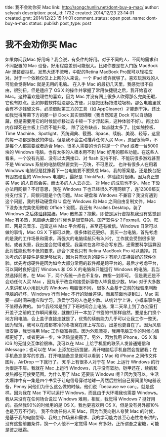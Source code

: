 title: 我不会劝你买 Mac
link: http://songchunlin.net/dont-buy-a-mac/
author: sclyeah
description: 
post_id: 1732
created: 2014/12/23 23:14:01
created_gmt: 2014/12/23 15:14:01
comment_status: open
post_name: dont-buy-a-mac
status: publish
post_type: post

# 我不会劝你买 Mac

如果你问我Mac 好用吗？我会说，有条件的好用。对于不同的人、不同的需求和不同配置的 Mac 设备，好用程度差别可能很大。比如你要是在入门版 MacBook Air 里装虚拟机，发热大还不流畅，中配的Retina MacBook Pro就可以轻松应对。对于一个依赖仅仅上上网的人来说，一个 iPad 或许就够了。喜欢玩游戏的人可能会觉得Mac 就是无用的电脑。 在入手 Mac 的最初几天里，我感觉很不自由，很别扭，但是适应了 OS X 的操作并掌握了常用快捷键之后，我开始喜欢 Mac。这种喜欢是理性的喜欢，因为 Mac 并没有网上很多人吹得那么完美无瑕，它也有缺点。比如卸载软件就没那么方便，只是把图标拖进垃圾桶，那么电脑里就会有不少残留文件，必须借助第三方的工具（如 AppCleaner）才能删干净。还比如我觉得屏幕下方的那一排 Dock 其实很碍眼（我当然知道 Dock 可以自动隐藏，但是需要用它的时候鼠标移过去卡顿一下才浮起来，这种体验不好）。再比如内存焊死在主板上日后不能升级。 除了这些缺点，优点就太多了。比如触控板、Time Machine、Spotlight、系统词典、截图、Space、续航、美观、轻等，这里的每一项都是极致的体验。但是我不会主动推荐任何人买 Mac，原因很简单，不是每个人都需要或者适合 Mac。很多人需要的也许只是一个 iPad 或者一台5000块的 Windows 电脑，也有太多的人根本用不到 Mac 好用的那些功能。在这些人看来，一个没有光驱、没有以太网接口、对 flash 支持不好、不能玩很多游戏甚至不是 Windows 系统的电脑居然要卖到一万块，不可思议。 也许有很多人在用着 Windows 电脑但是犹豫着下一台电脑要不要换成 Mac，我的答案是，还是换台配有固态硬盘的 Windows 电脑吧，最好是 ThinkPad，体验绝对很棒。因为真正想买 Mac 的人自然会买，而太多的人人云亦云。 对 Mac 的成见也不少。Mac 下没办法用网银？不好意思，我在 Windows 下也已经很久不用网银了，连12306都支持支付宝了，网银问题是个伪问题。Mac 硬盘和 Windows 不兼容？我没有遇到这个问题，我的移动硬盘和 U 盘在 Windows 和 Mac 之间自由复制文件。Mac 下没办法完美使用微软 Office？别慌，我还有 Parallels Desktop，装了 Windows 之后[体验非常棒](/parallels-desktop-10-review/)。Mac 散热差？抱歉，即使是运行虚拟机我没有感觉到 Mac 有多热，风扇绝大部分时候也是很安静的。国产软件少？Foxmail、QQ、旺旺、网易云音乐、迅雷这些 Mac 平台都有，甚至还有微信。Windows 日常可以做的事情，Mac OS X 下都可以做，很多体验还更好。 我买一台电脑，首先考虑的是我的工作场景和需求。再强大的电脑续航只有3小时，工作就会受到很多限制。或者太重，我出差会觉得难受。我喜欢在各种场合写东西，还需要科学运算因此对性能也有不低的要求，综合下来也只有 Retina MacBook Pro 可以选择。其次考虑的是硬件是否足够优秀，因为只有优秀的硬件才有能力支持最好的软件体验。优先考虑硬件是因为如今大部分常用的软件都是跨平台的。最后才考虑平台，可以同时良好运行 Windows 和 OS X 的电脑和只能运行 Windows 的电脑，我当然选择前者。在 Mac 下，两个系统一点也不复杂，四指一划即可。 但是我还是不会劝任何人买 Mac ，因为乐于改变和接受新事物人毕竟是少数。Mac 对于大多数人来讲和从小用到大的 Windows 电脑很不同， 很多人会基于之前的经验来判断电脑的好坏，Windows 行而 Mac 不行的就给差评。而且前面也提到过，Mac 需要一点时间来适应和学习，热爱学习的人也是少数。从统计学上讲，小概率事件是不值得去做的。 如今我经常是到了下班时间合上电脑，第二天早上到了办公室打开盖子之前的工作瞬间重现，就像打开一本加了书签的书那样自然。要是出门换个地方用电脑，合上盖子直接走就是了，优秀的续航能力几乎可以让我工作一整天。因为轻薄，我可以在成都寒冷的冬夜窝在床上写东西，出差也更自在了。因为风扇很安静，我觉得用 Mac 工作极富禅意。因为外观漂亮，我用电脑工作的时候心情都更好了，或者更进一步，生活质量提高了。另外，因为我用 iPhone，OS X 和 iOS 的无缝交互体验很棒。我可以在 Mac 上给手机里的联系人发普通短信和 iMessage；也可以在 Mac 上添加日历提醒，离开电脑后手机自然会提醒我；在手机备忘录写的东西，打开电脑备忘录就可以看到；Mac 和 iPhone 之间传文件图片，AirDrop 一下就行了。 知乎上有很多人对于在 Mac 上运行 Windows 的行为很是不屑。我就在 Mac 上运行 Windows，几乎没有软肋，铠甲还在，续航和发热都在可接受范围。为什么用了 Mac 还要装 Windows 呢？因为我可以。生活大爆炸中有一集是四个书呆子让电信号穿过地球一周然后控制自己房间里的电器设备，Penny 问他们为什么这么做的时候，他们说「because we can」，就是这样。因为我在 Mac 下可以运行 Windows，而且由于大环境我也需要 Windows。我从来没有在任何场合说过 Windows 难用，相反，我觉得 Windows 7 挺好用的。虽然我90%的时候用的是 OS X，我也更喜欢用 OS X，但是没有另外那10%也是万万不行的。 我不会劝任何人买 Mac，因为当我向别人夸赞 Mac 的时候，是基于我的电脑型号、我的工作场景和需求、我的学习能力甚至心态性格来讲的，没有这些前置条件，换一个人他不一定觉得 Mac 有多好。正所谓吾之蜜糖，可能是彼之砒霜。